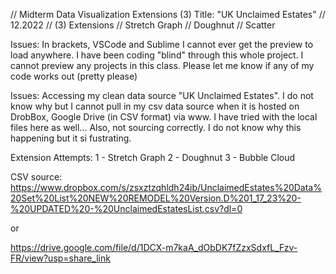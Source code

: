 

// Midterm Data Visualization Extensions (3)
Title: "UK Unclaimed Estates"
// 12.2022
// (3) Extensions
// Stretch Graph
// Doughnut
// Scatter

Issues: 
In brackets, VSCode and Sublime I cannot ever get the preview to load anywhere. I have been coding "blind" through this whole project. I cannot preview any projects in this class.
Please let me know if any of my code works out (pretty please)

Issues:
Accessing my clean data source "UK Unclaimed Estates". I do not know why but I cannot pull in my csv data source when it is hosted on DrobBox, Google Drive (in CSV format) via www.
I have tried with the local files here as well... Also, not sourcing correctly. I do not know why this happening but it si fustrating.

Extension Attempts:
1 - Stretch Graph
2 - Doughnut
3 - Bubble Cloud


CSV source:
https://www.dropbox.com/s/zsxztzqhldh24ib/UnclaimedEstates%20Data%20Set%20List%20NEW%20REMODEL%20Version.D%201_17_23%20-%20UPDATED%20-%20UnclaimedEstatesList.csv?dl=0

or

https://drive.google.com/file/d/1DCX-m7kaA_dObDK7fZzxSdxfL_Fzv-FR/view?usp=share_link
